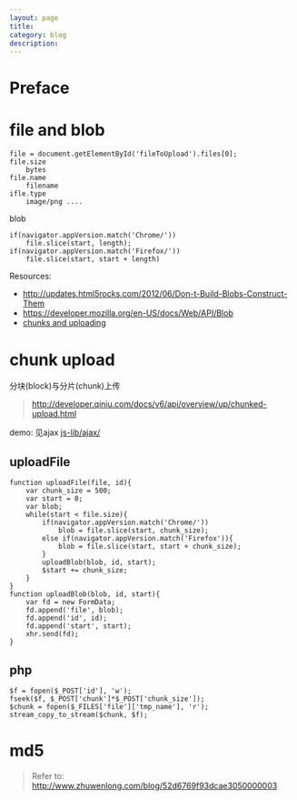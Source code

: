 ```yaml
---
layout: page
title:	
category: blog
description: 
---
```

# Preface

# file and blob

	file = document.getElementById('fileToUpload').files[0];
	file.size
		bytes
	file.name
		filename
	ifle.type
		image/png ....

blob

	if(navigator.appVersion.match('Chrome/'))
		file.slice(start, length);
	if(navigator.appVersion.match('Firefox/'))
		file.slice(start, start + length)

Resources:

- http://updates.html5rocks.com/2012/06/Don-t-Build-Blobs-Construct-Them
- https://developer.mozilla.org/en-US/docs/Web/API/Blob
- [chunks and uploading](http://blog.kongaraju.in/2012/07/large-file-upload-more-than-1gb-using.html)

# chunk upload
分块(block)与分片(chunk)上传
> http://developer.qiniu.com/docs/v6/api/overview/up/chunked-upload.html

demo: 见ajax
[js-lib/ajax/](js-lib/ajax/)

## uploadFile

	function uploadFile(file, id){
		var chunk_size = 500;
		var start = 0;
		var blob;
		while(start < file.size){
			if(navigator.appVersion.match('Chrome/'))
				blob = file.slice(start, chunk_size);
			else if(navigator.appVersion.match('Firefox')){
				blob = file.slice(start, start + chunk_size);
			}
			uploadBlob(blob, id, start);
			$start += chunk_size;
		}
	}
	function uploadBlob(blob, id, start){
		var fd = new FormData;
		fd.append('file', blob);
		fd.append('id', id);
		fd.append('start', start);
		xhr.send(fd);
	}

## php

	$f = fopen($_POST['id'], 'w');
	fseek($f, $_POST['chunk']*$_POST['chunk_size']);
	$chunk = fopen($_FILES['file']['tmp_name'], 'r');
	stream_copy_to_stream($chunk, $f);

# md5
> Refer to: http://www.zhuwenlong.com/blog/52d6769f93dcae3050000003
